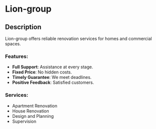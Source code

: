 # Lion-group

## Description
Lion-group offers reliable renovation services for homes and commercial spaces.

### Features:
- **Full Support**: Assistance at every stage.
- **Fixed Price**: No hidden costs.
- **Timely Guarantee**: We meet deadlines.
- **Positive Feedback**: Satisfied customers.

### Services:
- Apartment Renovation
- House Renovation
- Design and Planning
- Supervision
